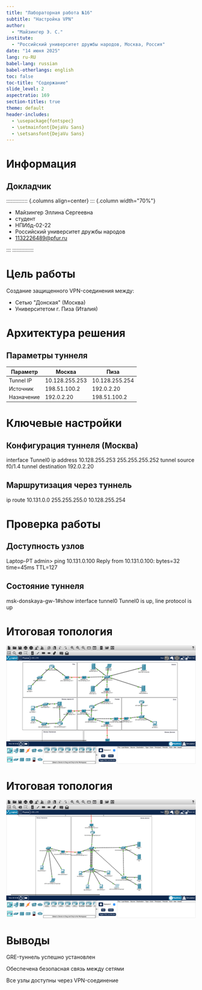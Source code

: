 ```yaml
---
title: "Лабораторная работа №16"
subtitle: "Настройка VPN"
author:
  - "Майзингер Э. С."
institute:
  - "Российский университет дружбы народов, Москва, Россия"
date: "14 июня 2025"
lang: ru-RU
babel-lang: russian
babel-otherlangs: english
toc: false
toc-title: "Содержание"
slide_level: 2
aspectratio: 169
section-titles: true
theme: default
header-includes:
  - \usepackage{fontspec}
  - \setmainfont{DejaVu Sans}
  - \setsansfont{DejaVu Sans}
---
```


# Информация

## Докладчик

:::::::::::::: {.columns align=center}
::: {.column width="70%"}

* Майзингер Эллина Сергеевна  
* студент  
* НПИбд-02-22  
* Российский университет дружбы народов  
* [1132226489@pfur.ru](mailto:1132226489@pfur.ru)  

:::
::::::::::::::

# Цель работы

Создание защищенного VPN-соединения между:
- Сетью "Донская" (Москва)
- Университетом г. Пиза (Италия)

# Архитектура решения

## Параметры туннеля
| Параметр          | Москва          | Пиза            |
|-------------------|-----------------|-----------------|
| Tunnel IP         | 10.128.255.253  | 10.128.255.254  |
| Источник          | 198.51.100.2    | 192.0.2.20      |
| Назначение        | 192.0.2.20      | 198.51.100.2    |

# Ключевые настройки

## Конфигурация туннеля (Москва)
interface Tunnel0
 ip address 10.128.255.253 255.255.255.252
 tunnel source f0/1.4
 tunnel destination 192.0.2.20
## Маршрутизация через туннель
ip route 10.131.0.0 255.255.255.0 10.128.255.254

# Проверка работы
## Доступность узлов
Laptop-PT admin> ping 10.131.0.100
Reply from 10.131.0.100: bytes=32 time=45ms TTL=127
## Состояние туннеля
msk-donskaya-gw-1#show interface tunnel0
Tunnel0 is up, line protocol is up

# Итоговая топология 

![](./image/1.png) 

# Итоговая топология 

![](./image/2.png) 

# Выводы
GRE-туннель успешно установлен

Обеспечена безопасная связь между сетями

Все узлы доступны через VPN-соединение

